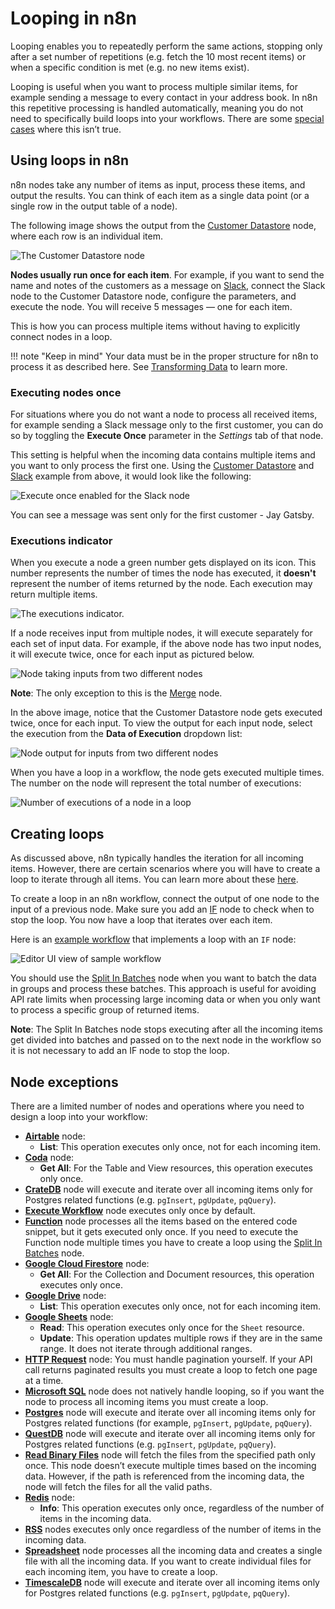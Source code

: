 # Looping in n8n

Looping enables you to repeatedly perform the same actions, stopping only after a set number of repetitions (e.g. fetch the 10 most recent items) or when a specific condition is met (e.g. no new items exist).

Looping is useful when you want to process multiple similar items, for example sending a message to every contact in your address book. In n8n this repetitive processing is handled automatically, meaning you do not need to specifically build loops into your workflows. There are some [special cases](#node-exceptions) where this isn’t true.

## Using loops in n8n

n8n nodes take any number of items as input, process these items, and output the results. You can think of each item as a single data point (or a single row in the output table of a node).

The following image shows the output from the [Customer Datastore](/integrations/nodes/n8n-nodes-base.n8nTrainingCustomerDatastore/) node, where each row is an individual item.

![The Customer Datastore node](/_images/flow-logic/looping/customer_datastore_node.png)

**Nodes usually run once for each item**. For example, if you want to send the name and notes of the customers as a message on [Slack](/integrations/nodes/n8n-nodes-base.slack/), connect the Slack node to the Customer Datastore node, configure the parameters, and execute the node. You will receive 5 messages — one for each item.

This is how you can process multiple items without having to explicitly connect nodes in a loop.

!!! note "Keep in mind"
    Your data must be in the proper structure for n8n to process it as described here. See [Transforming Data](/data/transforming-data/) to learn more.


### Executing nodes once

For situations where you do not want a node to process all received items, for example sending a Slack message only to the first customer, you can do so by toggling the **Execute Once** parameter in the *Settings* tab of that node.

This setting is helpful when the incoming data contains multiple items and you want to only process the first one. Using the [Customer Datastore](/integrations/nodes/n8n-nodes-base.n8nTrainingCustomerDatastore/) and [Slack](/integrations/nodes/n8n-nodes-base.slack/) example from above, it would look like the following:

![Execute once enabled for the Slack node](/_images/flow-logic/looping/execute_once.png)

You can see a message was sent only for the first customer - Jay Gatsby.

### Executions indicator

When you execute a node a green number gets displayed on its icon. This number represents the number of times the node has executed, it **doesn't** represent the number of items returned by the node. Each execution may return multiple items.

![The executions indicator.](/_images/flow-logic/looping/executions_indicator.png)

If a node receives input from multiple nodes, it will execute separately for each set of input data. For example, if the above node has two input nodes, it will execute twice, once for each input as pictured below.

![Node taking inputs from two different nodes](/_images/flow-logic/looping/multiple_inputs.png)

**Note**: The only exception to this is the [Merge](/integrations/core-nodes/n8n-nodes-base.merge/) node.

In the above image, notice that the Customer Datastore node gets executed twice, once for each input. To view the output for each input node, select the execution from the **Data of Execution** dropdown list:

![Node output for inputs from two different nodes](/_images/flow-logic/looping/multiple_outputs.png)

When you have a loop in a workflow, the node gets executed multiple times. The number on the node will represent the total number of executions:

![Number of executions of a node in a loop](/_images/flow-logic/looping/loop_executions.png)

## Creating loops

As discussed above, n8n typically handles the iteration for all incoming items. However, there are certain scenarios where you will have to create a loop to iterate through all items. You can learn more about these [here](#node-exceptions).

To create a loop in an n8n workflow, connect the output of one node to the input of a previous node. Make sure you add an [IF](/integrations/core-nodes/n8n-nodes-base.if/) node to check when to stop the loop. You now have a loop that iterates over each item.

Here is an [example workflow](https://n8n.io/workflows/1130) that implements a loop with an `IF` node:

![Editor UI view of sample workflow](/_images/flow-logic/looping/example_workflow.png)

You should use the [Split In Batches](/integrations/core-nodes/n8n-nodes-base.splitInBatches/) node when you want to batch the data in groups and process these batches. This approach is useful for avoiding API rate limits when processing large incoming data or when you only want to process a specific group of returned items.

**Note**: The Split In Batches node stops executing after all the incoming items get divided into batches and passed on to the next node in the workflow so it is not necessary to add an IF node to stop the loop.

## Node exceptions

There are a limited number of nodes and operations where you need to design a loop into your workflow:

* [**Airtable**](/integrations/nodes/n8n-nodes-base.airtable/) node:
	* **List**: This operation executes only once, not for each incoming item.
* [**Coda**](/integrations/nodes/n8n-nodes-base.coda/) node:
	* **Get All**: For the Table and View resources, this operation executes only once.
* [**CrateDB**](/integrations/nodes/n8n-nodes-base.crateDb/) node will execute and iterate over all incoming items only for Postgres related functions (e.g. `pgInsert`, `pgUpdate`, `pqQuery`).
* [**Execute Workflow**](/integrations/core-nodes/n8n-nodes-base.executeWorkflow/) node executes only once by default.
* [**Function**](/integrations/core-nodes/n8n-nodes-base.function/) node processes all the items based on the entered code snippet, but it gets executed only once. If you need to execute the Function node multiple times you have to create a loop using the [Split In Batches](/integrations/core-nodes/n8n-nodes-base.splitInBatches/) node.
* [**Google Cloud Firestore**](/integrations/nodes/n8n-nodes-base.googleCloudFirestore/) node:
	* **Get All**: For the Collection and Document resources, this operation executes only once.
* [**Google Drive**](/integrations/nodes/n8n-nodes-base.googleDrive/) node:
	* **List**: This operation executes only once, not for each incoming item.
* [**Google Sheets**](/integrations/nodes/n8n-nodes-base.googleSheets/) node:
	* **Read**: This operation executes only once for the `Sheet` resource.
	* **Update**: This operation updates multiple rows if they are in the same range. It does not iterate through additional ranges.
* [**HTTP Request**](/integrations/core-nodes/n8n-nodes-base.httpRequest/) node: You must handle pagination yourself. If your API call returns paginated results you must create a loop to fetch one page at a time.
* [**Microsoft SQL**](/integrations/nodes/n8n-nodes-base.microsoftSql/) node does not natively handle looping, so if you want the node to process all incoming items you must create a loop.
* [**Postgres**](/integrations/nodes/n8n-nodes-base.postgres/) node will execute and iterate over all incoming items only for Postgres related functions (for example, `pgInsert`, `pgUpdate`, `pqQuery`).
* [**QuestDB**](/integrations/nodes/n8n-nodes-base.questDb/) node will execute and iterate over all incoming items only for Postgres related functions (e.g. `pgInsert`, `pgUpdate`, `pqQuery`).
* [**Read Binary Files**](/integrations/core-nodes/n8n-nodes-base.readBinaryFiles/) node will fetch the files from the specified path only once. This node doesn’t execute multiple times based on the incoming data. However, if the path is referenced from the incoming data, the node will fetch the files for all the valid paths.
* [**Redis**](/integrations/nodes/n8n-nodes-base.redis/) node:
	* **Info**: This operation executes only once, regardless of the number of items in the incoming data.
* [**RSS**](/integrations/core-nodes/n8n-nodes-base.rssFeedRead/) nodes executes only once regardless of the number of items in the incoming data.
* [**Spreadsheet**](/integrations/core-nodes/n8n-nodes-base.spreadsheetFile/) node processes all the incoming data and creates a single file with all the incoming data. If you want to create individual files for each incoming item, you have to create a loop.
* [**TimescaleDB**](/integrations/nodes/n8n-nodes-base.timescaleDb/) node will execute and iterate over all incoming items only for Postgres related functions (e.g. `pgInsert`, `pgUpdate`, `pqQuery`).
